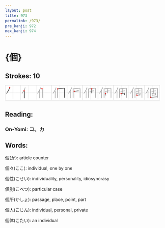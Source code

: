 ```yaml
---
layout: post
title: 973
permalink: /973/
pre_kanji: 972
nex_kanji: 974
---
```


# {個}

## Strokes: 10

<div class="stroke"><img src="../images/E5808B.png" /></div>

## Reading:

### On-Yomi: コ、カ

## Words:

個(か): article counter

個々(ここ): individual, one by one

個性(こせい): individuality, personality, idiosyncrasy

個別(こべつ): particular case

個所(かしょ): passage, place, point, part

個人(こじん): individual, personal, private

個体(こたい): an individual
